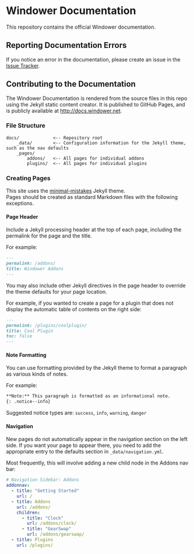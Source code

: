# Windower Documentation

This repository contains the official Windower documentation.

## Reporting Documentation Errors
If you notice an error in the documentation, please create an issue in the [Issue Tracker](https://github.com/Windower/docs/issues).

## Contributing to the Documentation

The Windower Documentation is rendered from the source files in this repo using the Jekyll static content creator. It is published to GitHub Pages, and is publicly available at http://docs.windower.net.

### File Structure
```
docs/             <-- Repository root
    _data/        <-- Configuration information for the Jekyll theme, such as the nav defaults
    _pages/
        addons/   <-- All pages for individual addons
        plugins/  <-- All pages for individual plugins
```

### Creating Pages
This site uses the [minimal-mistakes](https://github.com/mmistakes/minimal-mistakes) Jekyll theme.<br>
Pages should be created as standard Markdown files with the following exceptions.

#### Page Header
Include a Jekyll processing header at the top of each page, including the permalink for the page and the title.

For example:

```md
---
permalink: /addons/
title: Windower Addons
---
```

You may also include other Jekyll directives in the page header to override the theme defaults for your page location.

For example, if you wanted to create a page for a plugin that does not display the automatic table of contents on the right side:
```md
---
permalink: /plugins/coolplugin/
title: Cool Plugin
toc: false
---
```

#### Note Formatting
You can use formatting provided by the Jekyll theme to format a paragraph as various kinds of notes.

For example:
```md
**Note:** This paragraph is formatted as an informational note.
{: .notice--info}
```

Suggested notice types are: `success`, `info`, `warning`, `danger`

#### Navigation
New pages do not automatically appear in the navigation section on the left side. If you want your page to appear there, you need to add the appropriate entry to the defaults section in `_data/navigation.yml`.

Most frequently, this will involve adding a new child node in the Addons nav bar:
```yaml
# Navigation Sidebar: Addons
addonnav:
  - title: "Getting Started"
    url: /
  - title: Addons
    url: /addons/
    children:
      - title: "Clock"
        url: /addons/clock/
      - title: "GearSwap"
        url: /addons/gearswap/
  - title: Plugins
    url: /plugins/
 ```
